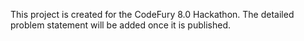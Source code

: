This project is created for the CodeFury 8.0 Hackathon. The detailed problem statement will be added once it is published.
